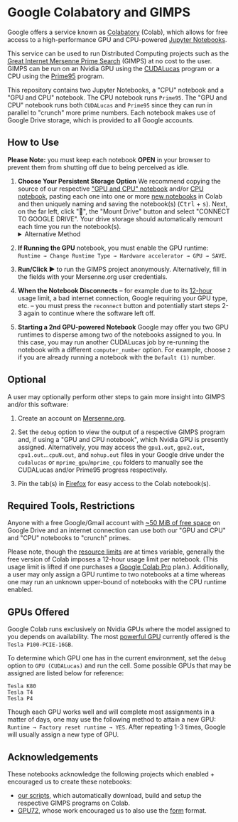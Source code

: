 # Google Colabatory and GIMPS
Google offers a service known as [Colabatory](https://research.google.com/colaboratory/faq.html) (Colab), which allows for free access to 
a high-performance GPU and CPU-powered [Jupyter Notebooks](https://en.wikipedia.org/wiki/Project_Jupyter#Jupyter_Notebook).

This service can be used to run Distributed Computing projects such as the [Great Internet Mersenne Prime Search](https://www.mersenne.org/) (GIMPS) 
at no cost to the user. GIMPS can be run on an Nvidia GPU using the [CUDALucas](https://sourceforge.net/projects/cudalucas/) program
or a CPU using the [Prime95](https://www.mersenne.org/download/) program.

This repository contains two Jupyter Notebooks, a "CPU" notebook and a "GPU and CPU" notebook. The CPU notebook runs `Prime95`. The "GPU and CPU" notebook runs both `CUDALucas` and `Prime95` 
since they can run in parallel to "crunch" more prime numbers. Each notebook makes use of Google Drive storage, which is provided to all Google accounts.

## How to Use
**Please Note:** you must keep each notebook **OPEN** in your browser to prevent them from shutting off due to being perceived as idle.

1. **Choose Your Persistent Storage Option** We recommend copying the source of our respective ["GPU and CPU" notebook](GoogleColabGPU.ipynb) and/or [CPU notebook](GoogleColabCPU.ipynb), pasting each one into one or more [new notebooks](http://colab.research.google.com/#create=true) in Colab and then uniquely naming and saving the notebook(s) (<kbd>Ctrl</kbd> + <kbd>s</kbd>). Next, on the far left, click "📁", the "Mount Drive" button and select "CONNECT TO GOOGLE DRIVE". Your drive storage should automatically remount each time you run the notebook(s). <details>
    <summary>Alternative Method</summary>
    You may open a notebook using the link for your respective intention(s): Open "GPU and CPU" notebook: <a href="https://colab.research.google.com/github/tdulcet/Distributed-Computing-Scripts/blob/master/google-colab/GoogleColabGPU.ipynb"> <img src="https://colab.research.google.com/assets/colab-badge.svg" alt="GPU-CPU-Notebook"></a> and/or open the CPU notebook: <a href="https://colab.research.google.com/github/tdulcet/Distributed-Computing-Scripts/blob/master/google-colab/GoogleColabCPU.ipynb"> <img src="https://colab.research.google.com/assets/colab-badge.svg" alt="CPU-Notebook"></a>. You will also want to save a copy of the notebook to your drive using <kbd>Ctrl</kbd> + <kbd>s</kbd> to avoid a warning each time you run the notebook. *WARNINGS*: This method will continually require an authorization step each time you connect to the notebook. When authorizing, follow the link Google provides to authorize the login to your drive account. Copy-and-paste the authorization string into the textbox Google provides within the notebook's output box. 
</details>

2. **If Running the GPU** notebook, you must enable the GPU runtime: `Runtime → Change Runtime Type → Hardware accelerator → GPU → SAVE`. 

3. **Run/Click ▶** to run the GIMPS project anonymously. Alternatively, fill in the fields with your Mersenne.org user credentials.

4. **When the Notebook Disconnects** – for example due to its [12-hour](https://research.google.com/colaboratory/faq.html#idle-timeouts)
usage limit, a bad internet connection, Google requiring your GPU type, etc. – you must press the `reconnect` button and potentially start steps 2-3 again to continue where the software left off.

5. **Starting a 2nd GPU-powered Notebook** Google may offer you two GPU runtimes to disperse among two of the notebooks assigned to you. In this case, you may run another CUDALucas job by re-running the notebook with a different `computer_number` option. For example, choose `2` if you are already running a notebook with the `Default (1)` number.

## Optional 
A user may optionally perform other steps to gain more insight into GIMPS and/or this software:

1. Create an account on [Mersenne.org](https://www.mersenne.org/update/).

2. Set the `debug` option to view the output of a respective GIMPS program and, if using a "GPU and CPU notebook", which Nvidia GPU is presently assigned. Alternatively, you may access the `gpu1.out`,  `gpu2.out`, `cpu1.out`…`cpuN.out`, and `nohup.out` files in your Google drive under the `cudalucas` or `mprime_gpu`/`mprime_cpu` folders to manually see the CUDALucas and/or Prime95 progress respectively.

3. Pin the tab(s) in [Firefox](https://support.mozilla.org/en-US/kb/pinned-tabs-keep-favorite-websites-open) for easy access to the Colab notebook(s).

## Required Tools, Restrictions
Anyone with a free Google/Gmail account with [~50 MiB of free space](https://www.google.com/settings/storage) on Google Drive and an internet connection can use both our "GPU and CPU" and "CPU" notebooks to "crunch" primes.

Please note, though the [resource limits](https://research.google.com/colaboratory/faq.html#resource-limits) are at times variable, generally the free version of Colab imposes a 12-hour usage limit per notebook. (This usage limit is lifted if one purchases a [Google Colab Pro](https://colab.research.google.com/) plan.).
Additionally, a user may only assign a GPU runtime to two notebooks at a time whereas one may run an unknown upper-bound of notebooks with the CPU runtime enabled.

## GPUs Offered
Google Colab runs exclusively on Nvidia GPUs where the model assigned to you depends on availability. The 
most [powerful GPU](https://www.mersenne.ca/cudalucas.php) currently offered is the `Tesla P100-PCIE-16GB`.  

To determine which GPU one has in the current environment, set the `debug` option to `GPU (CUDALucas)` and run the cell.
Some possible GPUs that may be assigned are listed below for reference:

```
Tesla K80
Tesla T4
Tesla P4
```

Though each GPU works well and will complete most assignments in a matter of days, one may use the following method to attain a new GPU:
`Runtime → Factory reset runtime → YES`. After repeating 1-3 times, Google will usually assign a new type of GPU.

## Acknowledgements
These notebooks acknowledge the following projects which enabled + encouraged us to create these notebooks:
* [our scripts](/../../#organizations), which automatically download, build and setup the respective GIMPS programs on Colab.
* [GPU72](https://www.gpu72.com/), whose work encouraged us to also use the [form](https://colab.research.google.com/notebooks/forms.ipynb) format.
